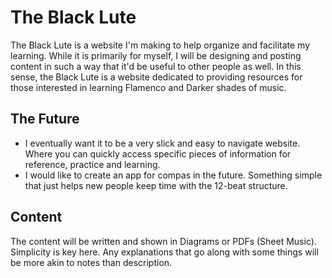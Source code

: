 # The Black Lute
The Black Lute is a website I'm making to help organize and facilitate my learning. While it is primarily for myself, I will be designing and posting content in such a way that it'd be useful to other people as well. In this sense, the Black Lute is a website dedicated to providing resources for those interested in learning Flamenco and Darker shades of music.

## The Future
- I eventually want it to be a very slick and easy to navigate website. Where you can quickly access specific pieces of information for reference, practice and learning. 
- I would like to create an app for compas in the future. Something simple that just helps new people keep time with the 12-beat structure.

## Content
The content will be written and shown in Diagrams or PDFs (Sheet Music). Simplicity is key here. Any explanations that go along with some things will be more akin to notes than description.